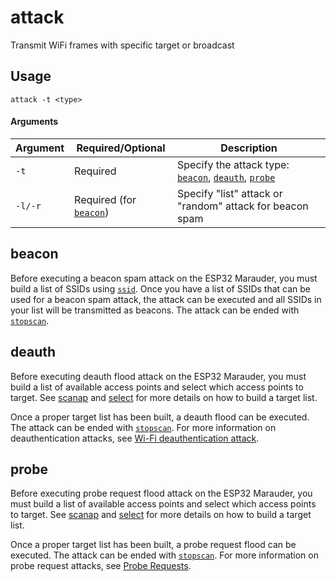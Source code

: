# attack
Transmit WiFi frames with specific target or broadcast

## Usage
`attack -t <type>`

#### Arguments
| Argument | Required/Optional | Description |
| -------- | ----------------- | ----------- |
| `-t` | Required | Specify the attack type: [`beacon`](#beacon), [`deauth`](#deauth), [`probe`](#probe)|
| `-l/-r` | Required (for [`beacon`](#beacon)) | Specify "list" attack or "random" attack for beacon spam |

## beacon
Before executing a beacon spam attack on the ESP32 Marauder, you must build a list of SSIDs using [`ssid`](ssid). Once you have a list of SSIDs that can be used for a beacon spam attack, the attack can be executed and all SSIDs in your list will be transmitted as beacons. The attack can be ended with [`stopscan`](stopscan).

## deauth
Before executing deauth flood attack on the ESP32 Marauder, you must build a list of available access points and select which access points to target. See [scanap](scanap) and [select](select) for more details on how to build a target list.

Once a proper target list has been built, a deauth flood can be executed. The attack can be ended with [`stopscan`](stopscan). For more information on deauthentication attacks, see [Wi-Fi deauthentication attack](https://en.wikipedia.org/wiki/Wi-Fi_deauthentication_attack).

## probe
Before executing probe request flood attack on the ESP32 Marauder, you must build a list of available access points and select which access points to target. See [scanap](scanap) and [select](select) for more details on how to build a target list.

Once a proper target list has been built, a probe request flood can be executed. The attack can be ended with [`stopscan`](stopscan). For more information on probe request attacks, see [Probe Requests](https://blog.spacehuhn.com/probe-request/).